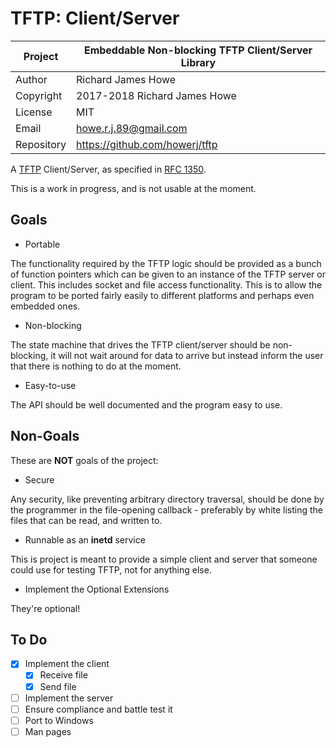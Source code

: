 # TFTP: Client/Server

| Project    | Embeddable Non-blocking TFTP Client/Server Library |
| ---------- | -------------------------------------------------- |
| Author     | Richard James Howe                                 |
| Copyright  | 2017-2018 Richard James Howe                       |
| License    | MIT                                                |
| Email      | howe.r.j.89@gmail.com                              |
| Repository | <https://github.com/howerj/tftp>                   |

A [TFTP][] Client/Server, as specified in [RFC 1350][].

This is a work in progress, and is not usable at the moment.

## Goals

* Portable

The functionality required by the TFTP logic should be provided as a bunch of
function pointers which can be given to an instance of the TFTP server or
client. This includes socket and file access functionality. This is to allow
the program to be ported fairly easily to different platforms and perhaps even
embedded ones.

* Non-blocking

The state machine that drives the TFTP client/server should be non-blocking,
it will not wait around for data to arrive but instead inform the user that
there is nothing to do at the moment.

* Easy-to-use

The API should be well documented and the program easy to use.

## Non-Goals

These are **NOT** goals of the project:

* Secure

Any security, like preventing arbitrary directory traversal, should be done by
the programmer in the file-opening callback - preferably by white listing the
files that can be read, and written to.

* Runnable as an **inetd** service

This is project is meant to provide a simple client and server that someone
could use for testing TFTP, not for anything else.

* Implement the Optional Extensions

They're optional!

## To Do

* [x] Implement the client
  * [x] Receive file
  * [x] Send file
* [ ] Implement the server
* [ ] Ensure compliance and battle test it
* [ ] Port to Windows
* [ ] Man pages

[MIT License]: LICENSE
[TFTP]: https://en.wikipedia.org/wiki/Trivial_File_Transfer_Protocol
[RFC 1350]: https://tools.ietf.org/html/rfc1350
